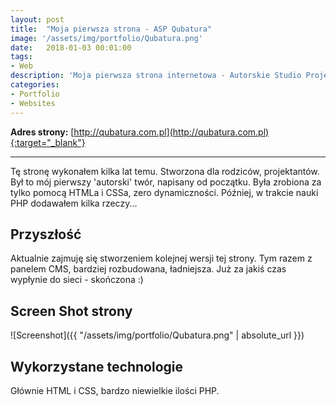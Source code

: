 ```yaml
---
layout: post
title:  "Moja pierwsza strona - ASP Qubatura"
image: '/assets/img/portfolio/Qubatura.png'
date:   2018-01-03 00:01:00
tags:
- Web
description: 'Moja pierwsza strona internetowa - Autorskie Studio Projektu Qubatura'
categories:
- Portfolio
- Websites
---
```


**Adres strony:** [http://qubatura.com.pl](http://qubatura.com.pl){:target="_blank"}

___

Tę stronę wykonałem kilka lat temu. Stworzona dla rodziców, projektantów. Był to 
mój pierwszy 'autorski' twór, napisany od początku. Była zrobiona za tylko pomocą HTMLa i CSSa, zero dynamiczności.
Później, w trakcie nauki PHP dodawałem kilka rzeczy...

## Przyszłość
Aktualnie zajmuję się stworzeniem kolejnej wersji tej strony. Tym razem z panelem CMS, bardziej
rozbudowana, ładniejsza. Już za jakiś czas wypłynie do sieci - skończona :) 

## Screen Shot strony
![Screenshot]({{ "/assets/img/portfolio/Qubatura.png" | absolute_url }})

## Wykorzystane technologie
Głównie HTML i CSS, bardzo niewielkie ilości PHP. 